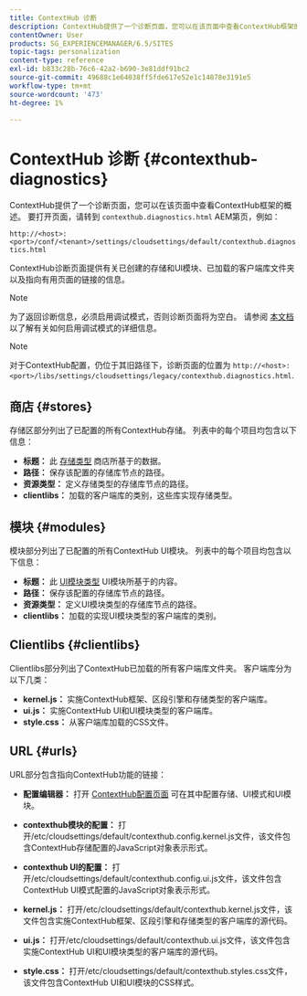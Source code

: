```yaml
---
title: ContextHub 诊断
description: ContextHub提供了一个诊断页面，您可以在该页面中查看ContextHub框架的概述
contentOwner: User
products: SG_EXPERIENCEMANAGER/6.5/SITES
topic-tags: personalization
content-type: reference
exl-id: b833c28b-76c6-42a2-b690-3e81ddf91bc2
source-git-commit: 49688c1e64038ff5fde617e52e1c14878e3191e5
workflow-type: tm+mt
source-wordcount: '473'
ht-degree: 1%

---
```


# ContextHub 诊断 {#contexthub-diagnostics}

ContextHub提供了一个诊断页面，您可以在该页面中查看ContextHub框架的概述。 要打开页面，请转到 `contexthub.diagnostics.html` AEM第页，例如：

`http://<host>:<port>/conf/<tenant>/settings/cloudsettings/default/contexthub.diagnostics.html`

ContextHub诊断页面提供有关已创建的存储和UI模块、已加载的客户端库文件夹以及指向有用页面的链接的信息。

>[!NOTE]
>
>为了返回诊断信息，必须启用调试模式，否则诊断页面将为空白。 请参阅 [本文档](ch-configuring.md#debugging-contexthub) 以了解有关如何启用调试模式的详细信息。

>[!NOTE]
>
>对于ContextHub配置，仍位于其旧路径下，诊断页面的位置为 `http://<host>:<port>/libs/settings/cloudsettings/legacy/contexthub.diagnostics.html`.

## 商店 {#stores}

存储区部分列出了已配置的所有ContextHub存储。 列表中的每个项目均包含以下信息：

* **标题：** 此 [存储类型](/help/sites-developing/ch-samplestores.md) 商店所基于的数据。
* **路径：** 保存该配置的存储库节点的路径。
* **资源类型：** 定义存储类型的存储库节点的路径。
* **clientlibs：** 加载的客户端库的类别，这些库实现存储类型。

## 模块 {#modules}

模块部分列出了已配置的所有ContextHub UI模块。 列表中的每个项目均包含以下信息：

* **标题：** 此 [UI模块类型](/help/sites-developing/ch-samplemodules.md) UI模块所基于的内容。
* **路径：** 保存该配置的存储库节点的路径。
* **资源类型：** 定义UI模块类型的存储库节点的路径。
* **clientlibs：** 加载的实现UI模块类型的客户端库的类别。

## Clientlibs {#clientlibs}

Clientlibs部分列出了ContextHub已加载的所有客户端库文件夹。 客户端库分为以下几类：

* **kernel.js：** 实施ContextHub框架、区段引擎和存储类型的客户端库。
* **ui.js：** 实施ContextHub UI和UI模块类型的客户端库。
* **style.css：** 从客户端库加载的CSS文件。

## URL {#urls}

URL部分包含指向ContextHub功能的链接：

* **配置编辑器：** 打开 [ContextHub配置页面](ch-configuring.md) 可在其中配置存储、UI模式和UI模块。

* **contexthub模块的配置：** 打开/etc/cloudsettings/default/contexthub.config.kernel.js文件，该文件包含ContextHub存储配置的JavaScript对象表示形式。
* **contexthub UI的配置：** 打开/etc/cloudsettings/default/contexthub.config.ui.js文件，该文件包含ContextHub UI模式配置的JavaScript对象表示形式。
* **kernel.js：** 打开/etc/cloudsettings/default/contexthub.kernel.js文件，该文件包含实施ContextHub框架、区段引擎和存储类型的客户端库的源代码。
* **ui.js：** 打开/etc/cloudsettings/default/contexthub.ui.js文件，该文件包含实施ContextHub UI和UI模块类型的客户端库的源代码。
* **style.css：** 打开/etc/cloudsettings/default/contexthub.styles.css文件，该文件包含ContextHub UI和UI模块的CSS样式。
